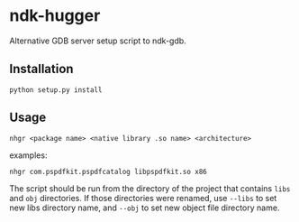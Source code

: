 # ndk-hugger
Alternative GDB server setup script to ndk-gdb.

## Installation

```
python setup.py install
```

## Usage

```
nhgr <package name> <native library .so name> <architecture>
```

examples:

```
nhgr com.pspdfkit.pspdfcatalog libpspdfkit.so x86
```

The script should be run from the directory of the project that contains `libs` and `obj` directories. If those directories were renamed, use `--libs` to set new libs directory name, and `--obj` to set new object file directory name.
